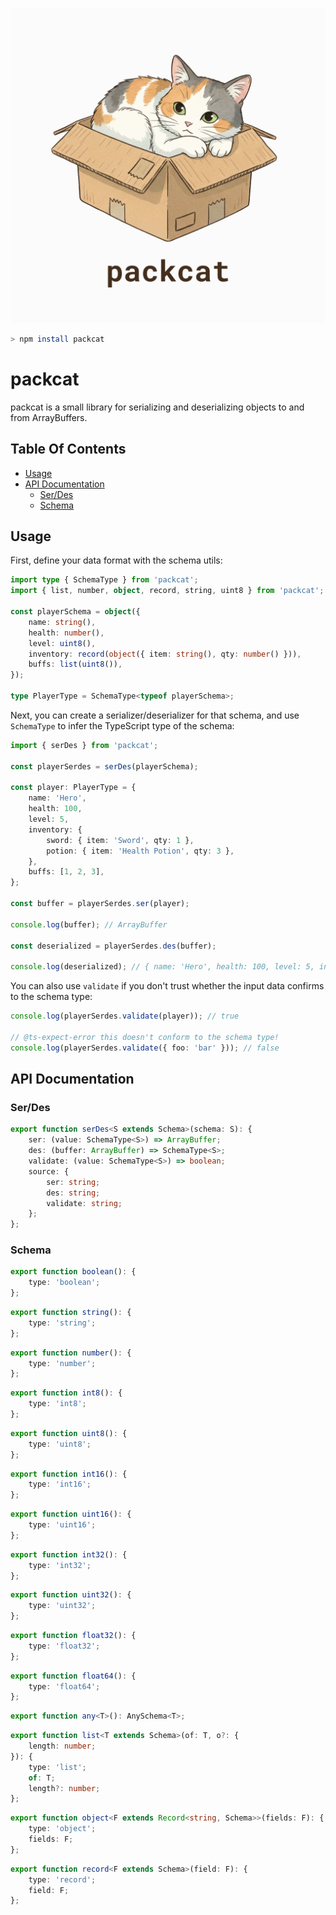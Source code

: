 ![./docs/cover.png](./docs/cover.png)

```sh
> npm install packcat
```

# packcat

packcat is a small library for serializing and deserializing objects to and from ArrayBuffers.

## Table Of Contents

- [Usage](#usage)
- [API Documentation](#api-documentation)
  - [Ser/Des](#serdes)
  - [Schema](#schema)

## Usage

First, define your data format with the schema utils:

```ts
import type { SchemaType } from 'packcat';
import { list, number, object, record, string, uint8 } from 'packcat';

const playerSchema = object({
    name: string(),
    health: number(),
    level: uint8(),
    inventory: record(object({ item: string(), qty: number() })),
    buffs: list(uint8()),
});

type PlayerType = SchemaType<typeof playerSchema>;
```

Next, you can create a serializer/deserializer for that schema, and use `SchemaType` to infer the TypeScript type of the schema:

```ts
import { serDes } from 'packcat';

const playerSerdes = serDes(playerSchema);

const player: PlayerType = {
    name: 'Hero',
    health: 100,
    level: 5,
    inventory: {
        sword: { item: 'Sword', qty: 1 },
        potion: { item: 'Health Potion', qty: 3 },
    },
    buffs: [1, 2, 3],
};

const buffer = playerSerdes.ser(player);

console.log(buffer); // ArrayBuffer

const deserialized = playerSerdes.des(buffer);

console.log(deserialized); // { name: 'Hero', health: 100, level: 5, inventory: { sword: [Object], potion: [Object] }, buffs: [ 1, 2, 3 ] }
```

You can also use `validate` if you don't trust whether the input data confirms to the schema type:

```ts
console.log(playerSerdes.validate(player)); // true

// @ts-expect-error this doesn't conform to the schema type!
console.log(playerSerdes.validate({ foo: 'bar' })); // false
```

## API Documentation

### Ser/Des

```ts
export function serDes<S extends Schema>(schema: S): {
    ser: (value: SchemaType<S>) => ArrayBuffer;
    des: (buffer: ArrayBuffer) => SchemaType<S>;
    validate: (value: SchemaType<S>) => boolean;
    source: {
        ser: string;
        des: string;
        validate: string;
    };
};
```

### Schema

```ts
export function boolean(): {
    type: 'boolean';
};
```

```ts
export function string(): {
    type: 'string';
};
```

```ts
export function number(): {
    type: 'number';
};
```

```ts
export function int8(): {
    type: 'int8';
};
```

```ts
export function uint8(): {
    type: 'uint8';
};
```

```ts
export function int16(): {
    type: 'int16';
};
```

```ts
export function uint16(): {
    type: 'uint16';
};
```

```ts
export function int32(): {
    type: 'int32';
};
```

```ts
export function uint32(): {
    type: 'uint32';
};
```

```ts
export function float32(): {
    type: 'float32';
};
```

```ts
export function float64(): {
    type: 'float64';
};
```

```ts
export function any<T>(): AnySchema<T>;
```

```ts
export function list<T extends Schema>(of: T, o?: {
    length: number;
}): {
    type: 'list';
    of: T;
    length?: number;
};
```

```ts
export function object<F extends Record<string, Schema>>(fields: F): {
    type: 'object';
    fields: F;
};
```

```ts
export function record<F extends Schema>(field: F): {
    type: 'record';
    field: F;
};
```
